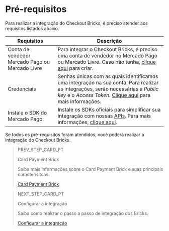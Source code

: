 # Pré-requisitos

Para realizar a integração do Checkout Bricks, é preciso atender aos requisitos listados abaixo.

| Requisitos | Descrição |
|---|---|
| Conta de vendedor Mercado Pago ou Mercado Livre | Para integrar o Checkout Bricks, é preciso uma conta de vendedor no Mercado Pago ou Mercado Livre. Caso não tenha, [clique aqui](https://www.mercadopago[FAKER][URL][DOMAIN]/hub/registration/landing) para criar. | 
| Credenciais | Senhas únicas com as quais identificamos uma integração na sua conta. Para realizar as integrações, serão necessárias a _Public key_ e o _Access Token_. [Clique aqui](/developers/pt/guides/additional-content/credentials/credentials) para mais informações. |
| Instale o SDK do Mercado Pago | Instale os SDKs oficiais para simplificar sua integração com nossas [APIs](/developers/pt/reference/payments/_payments/post). Para mais informações, [clique aqui](/developers/pt/guides/sdks). |

Se todos os pré-requisitos foram atendidos, você poderá realizar a integração do Checkout Bricks.

> PREV_STEP_CARD_PT
>
> Card Payment Brick
>
> Saiba mais informações sobre o Card Payment Brick e suas principais caracterísitcas.
>
> [Card Payment Brick](/developers/pt/docs/checkout-bricks/card-payment-brick)

> NEXT_STEP_CARD_PT
>
> Configurar a integração
>
> Saiba como realizar o passo a passo de integração dos Bricks.
>
> [Configurar a integração](/developers/pt/docs/checkout-bricks/integration/configure-integration) 